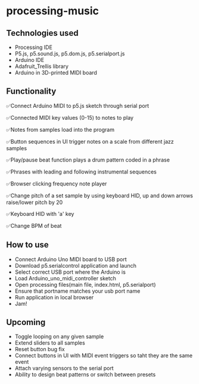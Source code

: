 # processing-music

## **Technologies used**
- Processing IDE
- P5.js, p5.sound.js, p5.dom.js, p5.serialport.js
- Arduino IDE
- Adafruit_Trellis library
- Arduino in 3D-printed MIDI board

## **Functionality**
✅Connect Arduino MIDI to p5.js sketch through serial port

✅Connected MIDI key values (0-15) to notes to play

✅Notes from samples load into the program

✅Button sequences in UI trigger notes on a scale from different jazz samples

✅Play/pause beat function plays a drum pattern coded in a phrase

✅Phrases with leading and following instrumental sequences

✅Browser clicking frequency note player

✅Change pitch of a set sample by using keyboard HID, up and down arrows raise/lower pitch by 20

✅Keyboard HID with 'a' key

✅Change BPM of beat 


## **How to use**
- Connect Arduino Uno MIDI board to USB port
- Download p5.serialcontrol application and launch
- Select correct USB port where the Arduino is
- Load Arduino_uno_midi_controller sketch
- Open processing files(main file, index.html, p5.serialport)
- Ensure that portname matches your usb port name
- Run application in local browser
- Jam!

## **Upcoming**
- Toggle looping on any given sample
- Extend sliders to all samples
- Reset button bug fix
- Connect buttons in UI with MIDI event triggers so taht they are the same event
- Attach varying sensors to the serial port
- Ability to design beat patterns or switch between presets


